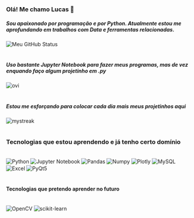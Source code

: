 ### Olá! Me chamo Lucas 👋

##### Sou apaixonado por programação e por Python. Atualmente estou me aprofundando em trabalhos com Data e ferramentas relacionadas.

<img align="center" src="https://github-readme-stats.vercel.app/api?username=SbbjBr&include_all_commits=true&count_private=true&show_icons=true&line_height=20&title_color=2B5BBD&icon_color=1124BB&text_color=A1A1A1&bg_color=0,000000,130F40" alt="Meu GitHub Status"/>

#
##### Uso bastante Jupyter Notebook para fazer meus programas, mas de vez enquando faço algum projetinho em .py 
<img src="https://github-readme-stats.vercel.app/api/top-langs?username=SbbjBr&show_icons=true&locale=en&layout=compact&theme=chartreuse-dark" alt="ovi" />


#
##### Estou me esforçando para colocar cada dia mais meus projetinhos aqui
<img src="https://github-readme-streak-stats.herokuapp.com/?user=SbbjBr&theme=tokyonight" alt="mystreak"/>

#
### Tecnologias que estou aprendendo e já tenho certo domínio

<div style="display: inline_block"><br/>
  <img align="center" alt="Python" src="https://img.shields.io/badge/Python-14354C?style=for-the-badge&logo=python&logoColor=white" />
  <img align="center" alt="Jupyter Notebook" src="https://img.shields.io/badge/jupyter-%23FA0F00.svg?style=for-the-badge&logo=jupyter&logoColor=white" /> 
  <img align="center" alt="Pandas" src="https://img.shields.io/badge/pandas-%23150458.svg?style=for-the-badge&logo=pandas&logoColor=white" /> 
  <img align="center" alt="Numpy" src="https://img.shields.io/badge/numpy-%23013243.svg?style=for-the-badge&logo=numpy&logoColor=white" />
  <img align="center" alt="Plotly" src="https://img.shields.io/badge/Plotly-%233F4F75.svg?style=for-the-badge&logo=plotly&logoColor=white" /> 
  <img align="center" alt="MySQL" src="https://img.shields.io/badge/mysql-%2300f.svg?style=for-the-badge&logo=mysql&logoColor=white" />
  <img align="center" alt="Excel" src="https://img.shields.io/badge/Microsoft_Excel-217346?style=for-the-badge&logo=microsoft-excel&logoColor=white" /> 
  <img align="center" alt="PyQt5" src="https://img.shields.io/badge/Qt-%23217346.svg?style=for-the-badge&logo=Qt&logoColor=white" />
  </div>


# 
#### Tecnologias que pretendo aprender no futuro
<div style="display: inline_block"><br/>
  <img align="center" alt="OpenCV" src="https://img.shields.io/badge/opencv-%23white.svg?style=for-the-badge&logo=opencv&logoColor=white" />
  <img align="center" alt="scikit-learn" src="https://img.shields.io/badge/scikit--learn-%23F7931E.svg?style=for-the-badge&logo=scikit-learn&logoColor=white" />
  </div>
